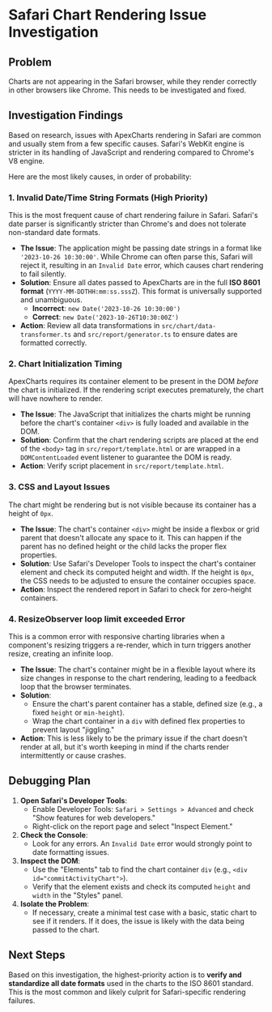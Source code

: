 # Safari Chart Rendering Issue Investigation

## Problem
Charts are not appearing in the Safari browser, while they render correctly in other browsers like Chrome. This needs to be investigated and fixed.

## Investigation Findings

Based on research, issues with ApexCharts rendering in Safari are common and usually stem from a few specific causes. Safari's WebKit engine is stricter in its handling of JavaScript and rendering compared to Chrome's V8 engine.

Here are the most likely causes, in order of probability:

### 1. Invalid Date/Time String Formats (High Priority)
This is the most frequent cause of chart rendering failure in Safari. Safari's date parser is significantly stricter than Chrome's and does not tolerate non-standard date formats.

-   **The Issue**: The application might be passing date strings in a format like `'2023-10-26 10:30:00'`. While Chrome can often parse this, Safari will reject it, resulting in an `Invalid Date` error, which causes chart rendering to fail silently.
-   **Solution**: Ensure all dates passed to ApexCharts are in the full **ISO 8601 format** (`YYYY-MM-DDTHH:mm:ss.sssZ`). This format is universally supported and unambiguous.
    -   **Incorrect**: `new Date('2023-10-26 10:30:00')`
    -   **Correct**: `new Date('2023-10-26T10:30:00Z')`
-   **Action**: Review all data transformations in `src/chart/data-transformer.ts` and `src/report/generator.ts` to ensure dates are formatted correctly.

### 2. Chart Initialization Timing
ApexCharts requires its container element to be present in the DOM *before* the chart is initialized. If the rendering script executes prematurely, the chart will have nowhere to render.

-   **The Issue**: The JavaScript that initializes the charts might be running before the chart's container `<div>` is fully loaded and available in the DOM.
-   **Solution**: Confirm that the chart rendering scripts are placed at the end of the `<body>` tag in `src/report/template.html` or are wrapped in a `DOMContentLoaded` event listener to guarantee the DOM is ready.
-   **Action**: Verify script placement in `src/report/template.html`.

### 3. CSS and Layout Issues
The chart might be rendering but is not visible because its container has a height of `0px`.

-   **The Issue**: The chart's container `<div>` might be inside a flexbox or grid parent that doesn't allocate any space to it. This can happen if the parent has no defined height or the child lacks the proper flex properties.
-   **Solution**: Use Safari's Developer Tools to inspect the chart's container element and check its computed height and width. If the height is `0px`, the CSS needs to be adjusted to ensure the container occupies space.
-   **Action**: Inspect the rendered report in Safari to check for zero-height containers.

### 4. ResizeObserver loop limit exceeded Error
This is a common error with responsive charting libraries when a component's resizing triggers a re-render, which in turn triggers another resize, creating an infinite loop.

-   **The Issue**: The chart's container might be in a flexible layout where its size changes in response to the chart rendering, leading to a feedback loop that the browser terminates.
-   **Solution**:
    -   Ensure the chart's parent container has a stable, defined size (e.g., a fixed `height` or `min-height`).
    -   Wrap the chart container in a `div` with defined flex properties to prevent layout "jiggling."
-   **Action**: This is less likely to be the primary issue if the chart doesn't render at all, but it's worth keeping in mind if the charts render intermittently or cause crashes.

## Debugging Plan

1.  **Open Safari's Developer Tools**:
    -   Enable Developer Tools: `Safari > Settings > Advanced` and check "Show features for web developers."
    -   Right-click on the report page and select "Inspect Element."
2.  **Check the Console**:
    -   Look for any errors. An `Invalid Date` error would strongly point to date formatting issues.
3.  **Inspect the DOM**:
    -   Use the "Elements" tab to find the chart container `div` (e.g., `<div id="commitActivityChart">`).
    -   Verify that the element exists and check its computed `height` and `width` in the "Styles" panel.
4.  **Isolate the Problem**:
    -   If necessary, create a minimal test case with a basic, static chart to see if it renders. If it does, the issue is likely with the data being passed to the chart.

## Next Steps
Based on this investigation, the highest-priority action is to **verify and standardize all date formats** used in the charts to the ISO 8601 standard. This is the most common and likely culprit for Safari-specific rendering failures.
